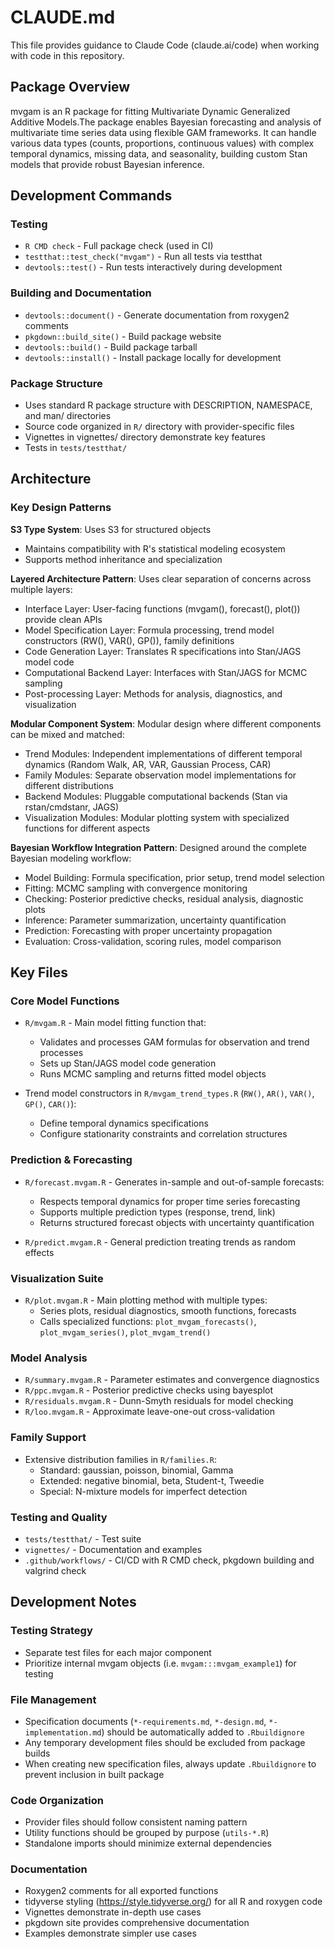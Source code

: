 # CLAUDE.md

This file provides guidance to Claude Code (claude.ai/code) when working with code in this repository.

## Package Overview

mvgam is an R package for fitting Multivariate Dynamic Generalized Additive Models.The package enables Bayesian forecasting and analysis of multivariate time series data using flexible GAM frameworks. It can handle various data types (counts, proportions, continuous values) with complex temporal dynamics, missing data, and seasonality, building custom Stan models that provide robust Bayesian inference.

## Development Commands

### Testing
- `R CMD check` - Full package check (used in CI)
- `testthat::test_check("mvgam")` - Run all tests via testthat
- `devtools::test()` - Run tests interactively during development

### Building and Documentation
- `devtools::document()` - Generate documentation from roxygen2 comments
- `pkgdown::build_site()` - Build package website
- `devtools::build()` - Build package tarball
- `devtools::install()` - Install package locally for development

### Package Structure
- Uses standard R package structure with DESCRIPTION, NAMESPACE, and man/ directories
- Source code organized in `R/` directory with provider-specific files
- Vignettes in vignettes/ directory demonstrate key features
- Tests in `tests/testthat/`

## Architecture

### Key Design Patterns

**S3 Type System**: Uses S3 for structured objects
- Maintains compatibility with R's statistical modeling ecosystem
- Supports method inheritance and specialization

**Layered Architecture Pattern**: Uses clear separation of concerns across multiple layers:
- Interface Layer: User-facing functions (mvgam(), forecast(), plot()) provide clean APIs
- Model Specification Layer: Formula processing, trend model constructors (RW(), VAR(), GP()), family definitions
- Code Generation Layer: Translates R specifications into Stan/JAGS model code
- Computational Backend Layer: Interfaces with Stan/JAGS for MCMC sampling
- Post-processing Layer: Methods for analysis, diagnostics, and visualization

**Modular Component System**: Modular design where different components can be mixed and matched:
- Trend Modules: Independent implementations of different temporal dynamics (Random Walk, AR, VAR, Gaussian Process, CAR)
- Family Modules: Separate observation model implementations for different distributions
- Backend Modules: Pluggable computational backends (Stan via rstan/cmdstanr, JAGS)
- Visualization Modules: Modular plotting system with specialized functions for different aspects

**Bayesian Workflow Integration Pattern**: Designed around the complete Bayesian modeling workflow:
- Model Building: Formula specification, prior setup, trend model selection
- Fitting: MCMC sampling with convergence monitoring
- Checking: Posterior predictive checks, residual analysis, diagnostic plots
- Inference: Parameter summarization, uncertainty quantification
- Prediction: Forecasting with proper uncertainty propagation
- Evaluation: Cross-validation, scoring rules, model comparison

## Key Files

### Core Model Functions
- `R/mvgam.R` - Main model fitting function that:
  - Validates and processes GAM formulas for observation and trend processes
  - Sets up Stan/JAGS model code generation
  - Runs MCMC sampling and returns fitted model objects

- Trend model constructors in `R/mvgam_trend_types.R` (`RW()`, `AR()`, `VAR()`, `GP()`, `CAR()`):
  - Define temporal dynamics specifications
  - Configure stationarity constraints and correlation structures

### Prediction & Forecasting
- `R/forecast.mvgam.R` - Generates in-sample and out-of-sample forecasts:
  - Respects temporal dynamics for proper time series forecasting
  - Supports multiple prediction types (response, trend, link)
  - Returns structured forecast objects with uncertainty quantification

- `R/predict.mvgam.R` - General prediction treating trends as random effects
  
### Visualization Suite
- `R/plot.mvgam.R` - Main plotting method with multiple types:
  - Series plots, residual diagnostics, smooth functions, forecasts
  - Calls specialized functions: `plot_mvgam_forecasts()`, `plot_mvgam_series()`, `plot_mvgam_trend()`

### Model Analysis
- `R/summary.mvgam.R` - Parameter estimates and convergence diagnostics
- `R/ppc.mvgam.R` - Posterior predictive checks using bayesplot
- `R/residuals.mvgam.R` - Dunn-Smyth residuals for model checking
- `R/loo.mvgam.R` - Approximate leave-one-out cross-validation

### Family Support
- Extensive distribution families in `R/families.R`:
  - Standard: gaussian, poisson, binomial, Gamma
  - Extended: negative binomial, beta, Student-t, Tweedie
  - Special: N-mixture models for imperfect detection
  
### Testing and Quality
- `tests/testthat/` - Test suite
- `vignettes/` - Documentation and examples
- `.github/workflows/` - CI/CD with R CMD check, pkgdown building and valgrind check

## Development Notes

### Testing Strategy
- Separate test files for each major component
- Prioritize internal mvgam objects (i.e. `mvgam:::mvgam_example1`) for testing

### File Management
- Specification documents (`*-requirements.md`, `*-design.md`, `*-implementation.md`) should be automatically added to `.Rbuildignore`
- Any temporary development files should be excluded from package builds
- When creating new specification files, always update `.Rbuildignore` to prevent inclusion in built package

### Code Organization
- Provider files should follow consistent naming pattern
- Utility functions should be grouped by purpose (`utils-*.R`)
- Standalone imports should minimize external dependencies

### Documentation
- Roxygen2 comments for all exported functions
- tidyverse styling (https://style.tidyverse.org/) for all R and roxygen code
- Vignettes demonstrate in-depth use cases
- pkgdown site provides comprehensive documentation
- Examples demonstrate simpler use cases
